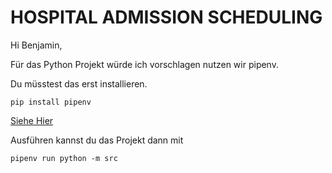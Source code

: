 # HOSPITAL ADMISSION SCHEDULING
Hi Benjamin,

Für das Python Projekt würde ich vorschlagen nutzen wir pipenv.

Du müsstest das erst installieren.
```
pip install pipenv
```

[Siehe Hier](https://pipenv.pypa.io/en/latest/installation.html)

Ausführen kannst du das Projekt dann mit 
```
pipenv run python -m src
```



